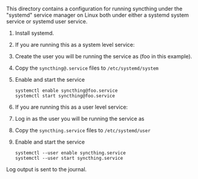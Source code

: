 This directory contains a configuration for running syncthing under the
"systemd" service manager on Linux both under either a systemd system service or
systemd user service.

 1. Install systemd.

 2. If you are running this as a system level service:

   1. Create the user you will be running the service as (foo in this example).

   2. Copy the `syncthing@.service` files to `/etc/systemd/system`

   3. Enable and start the service
       ```
       systemctl enable syncthing@foo.service
       systemctl start syncthing@foo.service
       ```

 3. If you are running this as a user level service:

   1. Log in as the user you will be running the service as

   2. Copy the `syncthing.service` files to `/etc/systemd/user`

   3. Enable and start the service
      ```
      systemctl --user enable syncthing.service
      systemctl --user start syncthing.service
      ```

Log output is sent to the journal.
